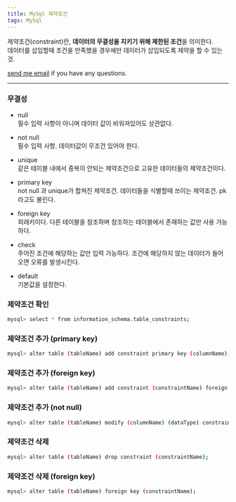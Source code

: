 ```yaml
---
title: MySql 제약조건
tags: MySql
---
```


제약조건(constraint)란, **데이터의 무결성을 지키기 위해 제한된 조건**을 의미한다.  
데이터를 삽입할때 조건을 만족했을 경우에만 데이터가 삽입되도록 제약을 할 수 있는 것.  

[send me email](mailto:jewel7492@gmail.com) if you have any questions.

<!--more-->

---

### 무결성  

* null  
필수 입력 사항이 아니며 데이터 값이 비워져있어도 상관없다.  

* not null  
필수 입력 사항. 데이터값이 무조건 있어야 한다.

* unique  
같은 테이블 내에서 중복이 안되는 제약조건으로 고유한 데이터들의 제약조건이다.  

* primary key  
not null 과 unique가 합쳐진 제약조건. 데이터들을 식별할때 쓰이는 제약조건. pk 라고도 불린다.  

* foreign key  
외래키이다. 다른 테이블을 참조하며 참조하는 테이블에서 존재하는 값만 사용 가능하다.  

* check  
주어진 조건에 해당하는 값만 입력 가능하다. 조건에 해당하지 않는 데이터가 들어오면 오류를 발생시킨다.  

* default  
기본값을 설정한다.

### 제약조건 확인  

```bash
mysql> select * from information_schema.table_constraints;
```

### 제약조건 추가 (primary key)  

```bash
mysql> alter table (tableName) add constraint primary key (columnName);
```

### 제약조건 추가 (foreign key)  

```bash
mysql> alter table (tableName) add constraint (constraintName) foreign key (columnName) references 부모테이블명 (pkColumnName) on delete cascade / on update cascade;
```

### 제약조건 추가 (not null)

```bash
mysql> alter table (tableName) modify (columnName) (dataType) constraint (constraintName) not null;
```

### 제약조건 삭제

```bash
mysql> alter table (tableName) drop constraint (constraintName);
```

### 제약조건 삭제 (foreign key)  

```bash
mysql> alter table (tableName) foreign key (constraintName);
```